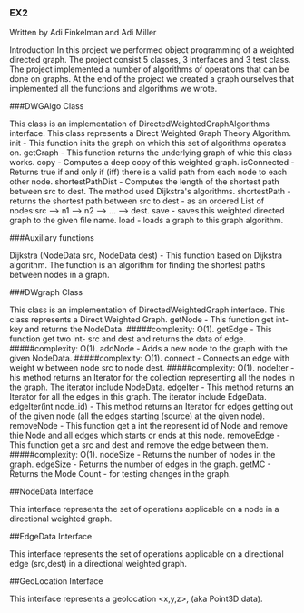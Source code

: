 ### EX2
Written by Adi Finkelman and Adi Miller

Introduction In this project we performed object programming of a weighted directed graph. The project consist 5 classes, 3 interfaces and 3 test class. The project implemented a number of algorithms of operations that can be done on graphs. At the end of the project we created a graph ourselves that implemented all the functions and algorithms we wrote.

###DWGAlgo Class

This class is an implementation of DirectedWeightedGraphAlgorithms interface. This class represents a Direct Weighted Graph Theory Algorithm. init - This function inits the graph on which this set of algorithms operates on. getGraph - This function returns the underlying graph of whic this class works. copy - Computes a deep copy of this weighted graph. isConnected - Returns true if and only if (iff) there is a valid path from each node to each other node. shortestPathDist - Computes the length of the shortest path between src to dest. The method used Dijkstra's algorithms. shortestPath - returns the shortest path between src to dest - as an ordered List of nodes:src --> n1 --> n2 --> ... --> dest. save - saves this weighted directed graph to the given file name. load - loads a graph to this graph algorithm.

###Auxiliary functions

Dijkstra (NodeData src, NodeData dest) - This function based on Dijkstra algorithm. The function is an algorithm for finding the shortest paths between nodes in a graph.

###DWgraph Class

This class is an implementation of DirectedWeightedGraph interface. This class represents a Direct Weighted Graph. getNode - This function get int- key and returns the NodeData. #####complexity: O(1). getEdge - This function get two int- src and dest and returns the data of edge. #####complexity: O(1). addNode - Adds a new node to the graph with the given NodeData. #####complexity: O(1). connect - Connects an edge with weight w between node src to node dest. #####complexity: O(1). nodeIter - his method returns an Iterator for the collection representing all the nodes in the graph. The iterator include NodeData. edgeIter - This method returns an Iterator for all the edges in this graph. The iterator include EdgeData. edgeIter(int node_id) - This method returns an Iterator for edges getting out of the given node (all the edges starting (source) at the given node). removeNode - This function get a int the represent id of Node and remove thie Node and all edges which starts or ends at this node. removeEdge - This function get a src and dest and remove the edge between them. #####complexity: O(1). nodeSize - Returns the number of nodes in the graph. edgeSize - Returns the number of edges in the graph. getMC - Returns the Mode Count - for testing changes in the graph.

##NodeData Interface

This interface represents the set of operations applicable on a node in a directional weighted graph.

##EdgeData Interface

This interface represents the set of operations applicable on a directional edge (src,dest) in a directional weighted graph.

##GeoLocation Interface

This interface represents a geolocation <x,y,z>, (aka Point3D data).
